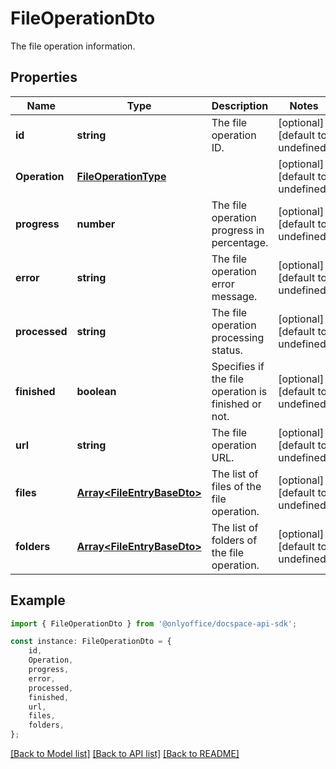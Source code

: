 # FileOperationDto

The file operation information.

## Properties

Name | Type | Description | Notes
------------ | ------------- | ------------- | -------------
**id** | **string** | The file operation ID. | [optional] [default to undefined]
**Operation** | [**FileOperationType**](FileOperationType.md) |  | [optional] [default to undefined]
**progress** | **number** | The file operation progress in percentage. | [optional] [default to undefined]
**error** | **string** | The file operation error message. | [optional] [default to undefined]
**processed** | **string** | The file operation processing status. | [optional] [default to undefined]
**finished** | **boolean** | Specifies if the file operation is finished or not. | [optional] [default to undefined]
**url** | **string** | The file operation URL. | [optional] [default to undefined]
**files** | [**Array&lt;FileEntryBaseDto&gt;**](FileEntryBaseDto.md) | The list of files of the file operation. | [optional] [default to undefined]
**folders** | [**Array&lt;FileEntryBaseDto&gt;**](FileEntryBaseDto.md) | The list of folders of the file operation. | [optional] [default to undefined]

## Example

```typescript
import { FileOperationDto } from '@onlyoffice/docspace-api-sdk';

const instance: FileOperationDto = {
    id,
    Operation,
    progress,
    error,
    processed,
    finished,
    url,
    files,
    folders,
};
```

[[Back to Model list]](../README.md#documentation-for-models) [[Back to API list]](../README.md#documentation-for-api-endpoints) [[Back to README]](../README.md)
